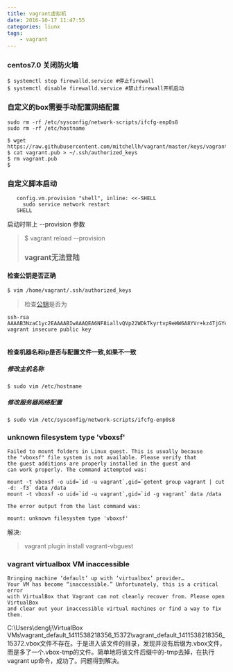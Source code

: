 ```yaml
---
title: vagrant虚拟机
date: 2016-10-17 11:47:55
categories: liunx
tags:
    - vagrant
---
```


### centos7.0 关闭防火墙

```
$ systemctl stop firewalld.service #停止firewall  
$ systemctl disable firewalld.service #禁止firewall开机启动
```
### 自定义的box需要手动配置网络配置 

```
sudo rm -rf /etc/sysconfig/network-scripts/ifcfg-enp0s8
sudo rm -rf /etc/hostname

$ wget https://raw.githubusercontent.com/mitchellh/vagrant/master/keys/vagrant.pub
$ cat vagrant.pub > ~/.ssh/authorized_keys
$ rm vagrant.pub
$
```


### 自定义脚本启动

```
   config.vm.provision "shell", inline: <<-SHELL
     sudo service network restart
   SHELL

```
启动时带上 --provision 参数
> $ vagrant reload --provision
> 
> 
> ### vagrant无法登陆

#### 检查公钥是否正确
```
$ vim /home/vagrant/.ssh/authorized_keys
```

>检查[公钥](https://raw.githubusercontent.com/mitchellh/vagrant/master/keys/vagrant.pub)是否为
```
ssh-rsa AAAAB3NzaC1yc2EAAAABIwAAAQEA6NF8iallvQVp22WDkTkyrtvp9eWW6A8YVr+kz4TjGYe7gHzIw+niNltGEFHzD8+v1I2YJ6oXevct1YeS0o9HZyN1Q9qgCgzUFtdOKLv6IedplqoPkcmF0aYet2PkEDo3MlTBckFXPITAMzF8dJSIFo9D8HfdOV0IAdx4O7PtixWKn5y2hMNG0zQPyUecp4pzC6kivAIhyfHilFR61RGL+GPXQ2MWZWFYbAGjyiYJnAmCP3NOTd0jMZEnDkbUvxhMmBYSdETk1rRgm+R4LOzFUGaHqHDLKLX+FIPKcF96hrucXzcWyLbIbEgE98OHlnVYCzRdK8jlqm8tehUc9c9WhQ== vagrant insecure public key
    
```
#### 检查机器名和ip是否与配置文件一致,如果不一致

##### 修改主机名称
```
$ sudo vim /etc/hostname
```

##### 修改服务器网络配置
```
$ sudo vim /etc/sysconfig/network-scripts/ifcfg-enp0s8
```

### unknown filesystem type 'vboxsf'
```
Failed to mount folders in Linux guest. This is usually because
the "vboxsf" file system is not available. Please verify that
the guest additions are properly installed in the guest and
can work properly. The command attempted was:

mount -t vboxsf -o uid=`id -u vagrant`,gid=`getent group vagrant | cut -d: -f3` data /data
mount -t vboxsf -o uid=`id -u vagrant`,gid=`id -g vagrant` data /data

The error output from the last command was:

mount: unknown filesystem type 'vboxsf'

```
解决:
>vagrant plugin install vagrant-vbguest

### vagrant virtualbox VM inaccessible

```
Bringing machine ‘default’ up with ‘virtualbox’ provider…
Your VM has become “inaccessible.” Unfortunately, this is a critical error
with VirtualBox that Vagrant can not cleanly recover from. Please open VirtualBox
and clear out your inaccessible virtual machines or find a way to fix
them.
```

C:\Users\denglj\VirtualBox VMs\vagrant_default_1411538218356_15372\vagrant_default_1411538218356_15372.vbox文件不存在。于是进入该文件的目录，发现并没有后缀为.vbox文件，而是多了一个.vbox-tmp的文件。简单地将该文件后缀中的-tmp去掉，在执行vagrant up命令，成功了。问题得到解决。